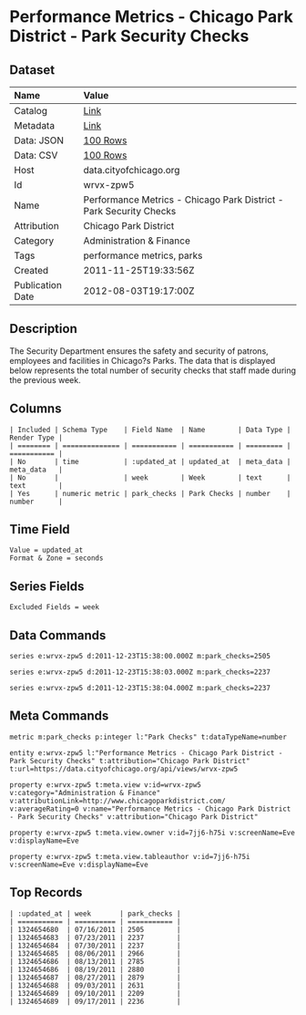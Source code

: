 # Performance Metrics - Chicago Park District - Park Security Checks

## Dataset

| Name | Value |
| :--- | :---- |
| Catalog | [Link](https://catalog.data.gov/dataset/performance-metrics-chicago-park-district-park-security-checks-c7e46) |
| Metadata | [Link](https://data.cityofchicago.org/api/views/wrvx-zpw5) |
| Data: JSON | [100 Rows](https://data.cityofchicago.org/api/views/wrvx-zpw5/rows.json?max_rows=100) |
| Data: CSV | [100 Rows](https://data.cityofchicago.org/api/views/wrvx-zpw5/rows.csv?max_rows=100) |
| Host | data.cityofchicago.org |
| Id | wrvx-zpw5 |
| Name | Performance Metrics - Chicago Park District - Park Security Checks |
| Attribution | Chicago Park District |
| Category | Administration & Finance |
| Tags | performance metrics, parks |
| Created | 2011-11-25T19:33:56Z |
| Publication Date | 2012-08-03T19:17:00Z |

## Description

The Security Department ensures the safety and security of patrons, employees and facilities in Chicago?s Parks. The data that is displayed below represents the total number of security checks that staff made during the previous week.

## Columns

```ls
| Included | Schema Type    | Field Name  | Name        | Data Type | Render Type |
| ======== | ============== | =========== | =========== | ========= | =========== |
| No       | time           | :updated_at | updated_at  | meta_data | meta_data   |
| No       |                | week        | Week        | text      | text        |
| Yes      | numeric metric | park_checks | Park Checks | number    | number      |
```

## Time Field

```ls
Value = updated_at
Format & Zone = seconds
```

## Series Fields

```ls
Excluded Fields = week
```

## Data Commands

```ls
series e:wrvx-zpw5 d:2011-12-23T15:38:00.000Z m:park_checks=2505

series e:wrvx-zpw5 d:2011-12-23T15:38:03.000Z m:park_checks=2237

series e:wrvx-zpw5 d:2011-12-23T15:38:04.000Z m:park_checks=2237
```

## Meta Commands

```ls
metric m:park_checks p:integer l:"Park Checks" t:dataTypeName=number

entity e:wrvx-zpw5 l:"Performance Metrics - Chicago Park District - Park Security Checks" t:attribution="Chicago Park District" t:url=https://data.cityofchicago.org/api/views/wrvx-zpw5

property e:wrvx-zpw5 t:meta.view v:id=wrvx-zpw5 v:category="Administration & Finance" v:attributionLink=http://www.chicagoparkdistrict.com/ v:averageRating=0 v:name="Performance Metrics - Chicago Park District - Park Security Checks" v:attribution="Chicago Park District"

property e:wrvx-zpw5 t:meta.view.owner v:id=7jj6-h75i v:screenName=Eve v:displayName=Eve

property e:wrvx-zpw5 t:meta.view.tableauthor v:id=7jj6-h75i v:screenName=Eve v:displayName=Eve
```

## Top Records

```ls
| :updated_at | week       | park_checks | 
| =========== | ========== | =========== | 
| 1324654680  | 07/16/2011 | 2505        | 
| 1324654683  | 07/23/2011 | 2237        | 
| 1324654684  | 07/30/2011 | 2237        | 
| 1324654685  | 08/06/2011 | 2966        | 
| 1324654686  | 08/13/2011 | 2785        | 
| 1324654686  | 08/19/2011 | 2880        | 
| 1324654687  | 08/27/2011 | 2879        | 
| 1324654688  | 09/03/2011 | 2631        | 
| 1324654689  | 09/10/2011 | 2209        | 
| 1324654689  | 09/17/2011 | 2236        | 
```